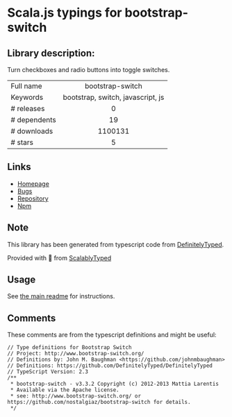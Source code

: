
# Scala.js typings for bootstrap-switch


## Library description:
Turn checkboxes and radio buttons into toggle switches.

|                    |                 |
| ------------------ | :-------------: |
| Full name          | bootstrap-switch |
| Keywords           | bootstrap, switch, javascript, js |
| # releases         | 0 |
| # dependents       | 19 |
| # downloads        | 1100131 |
| # stars            | 5 |

## Links
- [Homepage](https://bttstrp.github.io/bootstrap-switch)
- [Bugs](https://github.com/Bttstrp/bootstrap-switch/issues)
- [Repository](https://github.com/Bttstrp/bootstrap-switch)
- [Npm](https://www.npmjs.com/package/bootstrap-switch)
    


## Note
This library has been generated from typescript code from [DefinitelyTyped](https://definitelytyped.org).

Provided with :purple_heart: from [ScalablyTyped](https://github.com/oyvindberg/ScalablyTyped)

## Usage
See [the main readme](../../readme.md) for instructions.

## Comments

These comments are from the typescript definitions and might be useful:
```
// Type definitions for Bootstrap Switch
// Project: http://www.bootstrap-switch.org/
// Definitions by: John M. Baughman <https://github.com/johnmbaughman>
// Definitions: https://github.com/DefinitelyTyped/DefinitelyTyped
// TypeScript Version: 2.3
/**
 * bootstrap-switch - v3.3.2 Copyright (c) 2012-2013 Mattia Larentis
 * Available via the Apache license.
 * see: http://www.bootstrap-switch.org/ or https://github.com/nostalgiaz/bootstrap-switch for details.
 */


```

